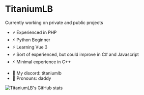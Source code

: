 # TitaniumLB

Currently working on private and public projects

- ⚡ Experienced in PHP
- ⚡ Python Beginner
- ⚡ Learning Vue 3
- ⚡ Sort of experienced, but could improve in C# and Javascript
- ⚡ Minimal experience in C++

* 💬 My discord: titaniumlb
* 💬 Pronouns: daddy


![TitaniumLB's GitHub stats](https://github-readme-stats.vercel.app/api?username=TitaniumLB6571&show_icons=true&theme=radical)
